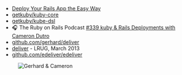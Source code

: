 - [Deploy Your Rails App the Easy Way](https://getkuby.io/)
- [getkuby/kuby-core](https://github.com/getkuby/kuby-core)
- [getkuby/kube-dsl](https://github.com/getkuby/kube-dsl)
- 🎧 The Ruby on Rails Podcast [#339 kuby & Rails Deployments with Cameron Dutro](https://www.therubyonrailspodcast.com/338)
- [github.com/gerhard/deliver](https://github.com/gerhard/deliver)
- [deliver](https://speakerdeck.com/gerhardlazu/deliver) - LRUG, March 2013
- [github.com/edeliver/edeliver](https://github.com/edeliver/edeliver)

<figure class="richtext-figure richtext-figure--full">
  <img src="https://cdn.changelog.com/shipit/shipit-43--cameron-dutro.jpg" alt="Gerhard & Cameron" loading="lazy">
</figure>
